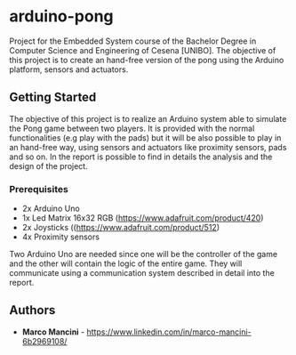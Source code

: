 # arduino-pong
Project for the Embedded System course of the Bachelor Degree in Computer Science and Engineering of Cesena [UNIBO]. The objective of this project is to create an hand-free version of the pong using the Arduino platform, sensors and actuators.

## Getting Started

The objective of this project is to realize an Arduino system able to simulate the Pong game between two  players. It is provided with the normal functionalities (e.g play with the pads) but it will be also possible to play in an hand-free way, using sensors and actuators like proximity sensors, pads and so on. 
In the report is possible to find in details the analysis and the design of the project.

### Prerequisites

- 2x Arduino Uno <br>
- 1x Led Matrix 16x32 RGB (https://www.adafruit.com/product/420) <br>
- 2x Joysticks ((https://www.adafruit.com/product/512) <br>
- 4x Proximity sensors

Two Arduino Uno are needed since one will be the controller of the game and the other will contain the logic of the entire game. They will communicate using a communication system described in detail into the report. 

## Authors

* **Marco Mancini** - https://www.linkedin.com/in/marco-mancini-6b2969108/
